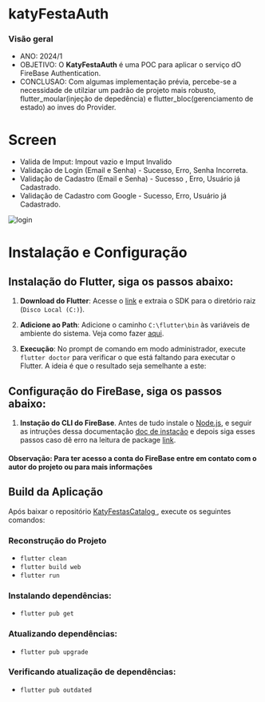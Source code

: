 # katyFestaAuth

### Visão geral
- ANO: 2024/1
- OBJETIVO: O **KatyFestaAuth** é uma POC para aplicar o serviço dO FireBase Authentication.
- CONCLUSAO: Com algumas implementação prévia, percebe-se a necessidade de utilziar um padrão de projeto mais robusto, flutter_moular(injeção de depedência) e flutter_bloc(gerenciamento de estado) ao inves do Provider.

# Screen
- Valida de Imput: Impout vazio e Imput Invalido
- Validação de Login (Email e Senha) - Sucesso, Erro, Senha Incorreta.
- Validação de Cadastro (Email e Senha) - Sucesso , Erro, Usuário já Cadastrado.
- Validação de Cadastro com Google - Sucesso, Erro, Usuário já Cadastrado.
  
![login](https://github.com/ClaudioMarzo/flutter_auth_frebase/assets/78761536/1c188741-41ab-4b5d-9fb4-9261f587baec)

# Instalação e Configuração 

## Instalação do Flutter, siga os passos abaixo:

1. **Download do Flutter**: Acesse o [link](https://docs.flutter.dev/get-started/install/windows/desktop?tab=download) e extraia o SDK para o diretório raiz (`Disco Local (C:)`).

2. **Adicione ao Path**: Adicione o caminho `C:\flutter\bin` às variáveis de ambiente do sistema. Veja como fazer [aqui](https://support.microsoft.com/pt-br/topic/como-gerenciar-vari%C3%A1veis-de-ambiente-no-windows-xp-5bf6725b-655e-151c-0b55-9a8c9c7f747d#:~:text=Para%20exibir%20ou%20alterar%20vari%C3%A1veis,Clique%20em%20Vari%C3%A1veis%20de%20ambiente.).

3. **Execução**: No prompt de comando em modo administrador, execute `flutter doctor` para verificar o que está faltando para executar o Flutter. A ideia é que o resultado seja semelhante a este:

## Configuração do FireBase, siga os passos abaixo:

1. **Instação do CLI do FireBase**. Antes de tudo instale o [Node.js](https://nodejs.org/en), e seguir as intruções dessa documentação [doc de instação](https://firebase.google.com/docs/cli?hl=pt-br&_gl=1*b799wj*_up*MQ..&gclid=9a9cd9fddf4a16eb17e4bc1b970215f2&gclsrc=3p.ds#install-cli-windows) e depois siga esses passos caso dê erro na leitura de package [link](https://firebase.google.com/docs/flutter/setup?hl=pt-br&_gl=1*1vzbbh*_up*MQ..&gclid=9a9cd9fddf4a16eb17e4bc1b970215f2&gclsrc=3p.ds&platform=web).

#### **Observação: Para ter acesso a conta do FireBase entre em contato com o autor do projeto ou para mais informações**


## Build da Aplicação

Após baixar o repositório [KatyFestasCatalog
](https://github.com/ClaudioMarzo/KatyFestasCatalog.git), execute os seguintes comandos:

### Reconstrução do Projeto
- `flutter clean`
- `flutter build web`
- `flutter run`

### Instalando dependências:
- `flutter pub get`

### Atualizando dependências:
- `flutter pub upgrade`

### Verificando atualização de dependências:
- `flutter pub outdated`

